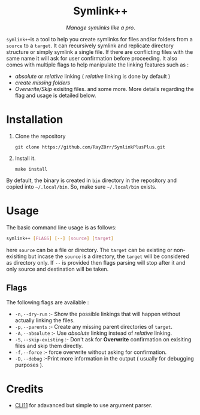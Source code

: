 <h1 align="center">
  Symlink++
</h1>
<p align="center"><i>Manage symlinks like a pro</i>.</p>

`symlink++`is a tool to help you create symlinks for files and/or folders from a `source` to a `target`. It can recursively symlink and replicate directory structure or simply symlink a single file. If there are conflicting files with the same name it will ask for user confirmation before proceeding. It also comes with multiple flags to help manipulate the linking features such as :
- *absolute* or *relative* linking ( *relative* linking is done by default )
- *create missing folders*
- *Overwrite/Skip* exisitng files.
and some more. More details regarding the flag and usage is detailed below.

# Installation

1. Clone the repository
	```
	git clone https://github.com/RayZ0rr/SymlinkPlusPlus.git
	```
2. Install it.
	```
	make install
	```
By default, the binary is created in `bin` directory in the repository and copied into `~/.local/bin`. So, make sure `~/.local/bin` exists.

# Usage

The basic command line usage is as follows:
```bash
symlink++ [FLAGS] [--] [source] [target]
```
here `source` can be a file or directory. The `target` can be existing or non-exisiting but incase the `source` is a directory, the `target` will be considered as directory only. If `--` is provided then flags parsing will stop after it and only source and destination will be taken.

## Flags

The following flags are available :
- `-n,--dry-run` :- Show the possible linkings that will happen without actually linking the files.
- `-p,--parents` :- Create any missing parent directories of `target`.
- `-A,--absolute` :- Use *absolute* linking instead of *relative* linking.
- `-S,--skip-existing` :- Don't ask for **Overwrite** confirmation on exisiting files and skip them directly.
- `-f,--force` :- force overwrite without asking for confirmation.
- `-D,--debug` :-Print more information in the output ( usually for debugging purposes ).

# Credits
- [CLI11](https://github.com/CLIUtils/CLI11) for adavanced but simple to use argument parser.
